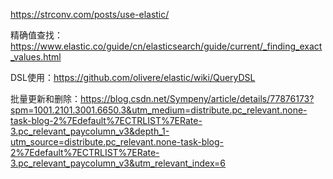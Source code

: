 https://strconv.com/posts/use-elastic/

精确值查找：https://www.elastic.co/guide/cn/elasticsearch/guide/current/_finding_exact_values.html

DSL使用：https://github.com/olivere/elastic/wiki/QueryDSL

批量更新和删除：https://blog.csdn.net/Sympeny/article/details/77876173?spm=1001.2101.3001.6650.3&utm_medium=distribute.pc_relevant.none-task-blog-2%7Edefault%7ECTRLIST%7ERate-3.pc_relevant_paycolumn_v3&depth_1-utm_source=distribute.pc_relevant.none-task-blog-2%7Edefault%7ECTRLIST%7ERate-3.pc_relevant_paycolumn_v3&utm_relevant_index=6

